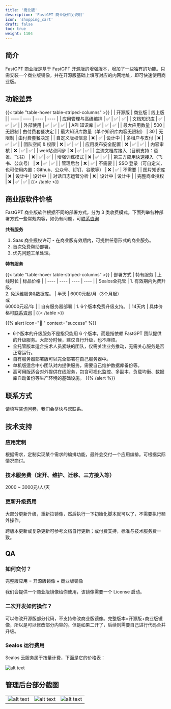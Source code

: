 ```yaml
---
title: '商业版'
description: 'FastGPT 商业版相关说明'
icon: 'shopping_cart'
draft: false
toc: true
weight: 1104
---
```


## 简介

FastGPT 商业版是基于 FastGPT 开源版的增强版本，增加了一些独有的功能。只需安装一个商业版镜像，并在开源版基础上填写对应的内网地址，即可快速使用商业版。

## 功能差异

{{< table "table-hover table-striped-columns" >}}
| | 开源版 | 商业版 | 线上版 |
| ---- | ---- | ---- | ---- |
| 应用管理与高级编排 | ✅ | ✅ | ✅ |
| 文档知识库 | ✅ | ✅ | ✅ |
| 外部使用 | ✅ | ✅ | ✅ |
| API 知识库 | ✅ | ✅ | ✅ |
| 最大应用数量 | 500 | 无限制 | 由付费套餐决定 |
| 最大知识库数量（单个知识库内容无限制） | 30 | 无限制 | 由付费套餐决定 |
| 自定义版权信息 | ❌ | ✅ | 设计中 |
| 多租户与支付 | ❌ | ✅ | ✅ |
| 团队空间 & 权限 | ❌ | ✅ | ✅ |
| 应用发布安全配置 | ❌ | ✅ | ✅ |
| 内容审核 | ❌ | ✅ | ✅ |
| web站点同步 | ❌ | ✅ | ✅ |
| 主流文档库接入（目前支持：语雀、飞书） | ❌ | ✅ | ✅ |
| 增强训练模式 | ❌ | ✅ | ✅ |
| 第三方应用快速接入（飞书、公众号） | ❌ | ✅ | ✅ |
| 管理后台 | ❌ | ✅ | 不需要 |
| SSO 登录（可自定义，也可使用内置：Github、公众号、钉钉、谷歌等） | ❌ | ✅ | 不需要 |
| 图片知识库 | ❌ | 设计中 | 设计中 |
| 对话日志运营分析 | ❌ | 设计中 | 设计中 |
| 完整商业授权 | ❌ | ✅ | ✅ |
{{< /table >}}

## 商业版软件价格

FastGPT 商业版软件根据不同的部署方式，分为 3 类收费模式。下面列举各种部署方式一些常规内容，如仍有问题，可[联系咨询](https://fael3z0zfze.feishu.cn/share/base/form/shrcnRxj3utrzjywsom96Px4sud)

**共有服务**

1. Saas 商业授权许可 - 在商业版有效期内，可提供任意形式的商业服务。
2. 首次免费帮助部署。
3. 优先问题工单处理。

**特有服务**

{{< table "table-hover table-striped-columns" >}}
| 部署方式 | 特有服务 | 上线时长 | 标品价格 |
| ---- | ---- | ---- | ---- |
| Sealos全托管 |  1. 有效期内免费升级。<br>2. 免运维服务&数据库。 |  半天  | 6000元起/月（3个月起）<br>或<br>60000元起/年  |
| 自有服务器部署 |  1. 6个版本免费升级支持。 | 14天内 |  具体价格可[联系咨询](https://fael3z0zfze.feishu.cn/share/base/form/shrcnRxj3utrzjywsom96Px4sud) |
{{< /table >}}

{{% alert icon="🤖 " context="success" %}}
- 6个版本的升级服务不是指只能用 6 个版本，而是指依赖 FastGPT 团队提供的升级服务。大部分时候，建议自行升级，也不麻烦。
- 全托管版本适合技术人员紧缺的团队，仅需关注业务推动，无需关心服务是否正常运行。
- 自有服务器部署版可以完全部署在自己服务器中。
- 单机版适合中小团队对内提供服务，需要自己维护数据库备份等。
- 高可用版适合对外提供在线服务，包含可视化监控、多副本、负载均衡、数据库自动备份等生产环境的基础设施。
{{% /alert %}}

## 联系方式

请填写[咨询问卷](https://fael3z0zfze.feishu.cn/share/base/form/shrcnRxj3utrzjywsom96Px4sud)，我们会尽快与您联系。


## 技术支持

### 应用定制

根据需求，定制实现某个需求的编排功能，最终会交付一个应用编排。可根据实际情况商讨。

### 技术服务费（定开、维护、迁移、三方接入等）

2000 ~ 3000元/人/天

### 更新升级费用

大部分更新升级，重新拉镜像，然后执行一下初始化脚本就可以了，不需要执行额外操作。

跨版本更新或复杂更新可参考文档自行更新；或付费支持，标准与技术服务费一致。


## QA

### 如何交付？

   完整版应用 = 开源版镜像 + 商业版镜像

   我们会提供一个商业版镜像给你使用，该镜像需要一个 License 启动。

### 二次开发如何操作？

   可以修改开源版部分代码，不支持修改商业版镜像。完整版本=开源版+商业版镜像，所以是可以修改部分内容的。但是如果二开了，后续则需要自己进行代码合并升级。

### Sealos 运行费用

Sealos 云服务属于按量计费，下面是它的价格表：

![alt text](/imgs/image-58.png)

## 管理后台部分截图

| | | |
| ---- | ---- | ---- |
| ![alt text](/imgs/image-55.png) | ![alt text](/imgs/image-56.png) | ![alt text](/imgs/image-57.png) |